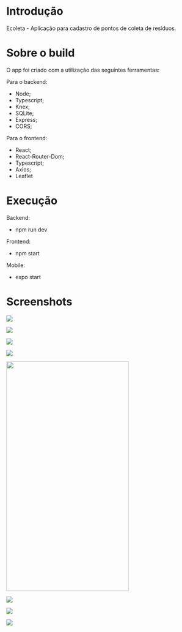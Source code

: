# Introdução

Ecoleta - Aplicação para cadastro de pontos de coleta de resíduos.

# Sobre o build

O app foi criado com a utilização das seguintes ferramentas:

Para o backend:
- Node;
- Typescript;
- Knex;
- SQLite;
- Express;
- CORS;

Para o frontend:
- React;
- React-Router-Dom;
- Typescript;
- Axios;
- Leaflet

# Execução

Backend:

 - npm run dev

Frontend:

- npm start

Mobile:

- expo start


# Screenshots

<p><img src="screenshots/home-ecoleta.png" /></p>
<p><img src="screenshots/form1-ecoleta.png" /></p>
<p><img src="screenshots/form2-ecoleta.png" /></p>
<p><img src="screenshots/form3-ecoleta.png" /></p>
<p><img src="screenshots/mobile-1.png" height="600" width="320" /></p>
<p><img src="screenshots/mobile-2.png" /></p>
<p><img src="screenshots/mobile-3.png" /></p>
<p><img src="screenshots/mobile-4.png" /></p>

